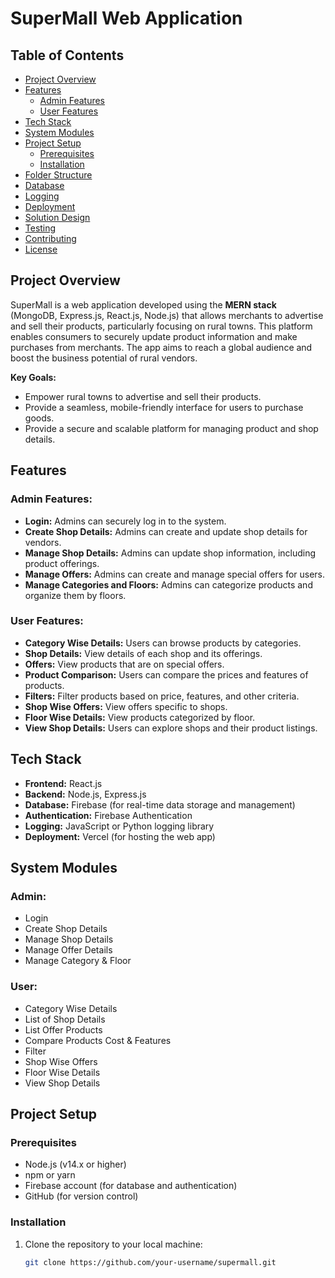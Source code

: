 # SuperMall Web Application

## Table of Contents
- [Project Overview](#project-overview)
- [Features](#features)
  - [Admin Features](#admin-features)
  - [User Features](#user-features)
- [Tech Stack](#tech-stack)
- [System Modules](#system-modules)
- [Project Setup](#project-setup)
  - [Prerequisites](#prerequisites)
  - [Installation](#installation)
- [Folder Structure](#folder-structure)
- [Database](#database)
- [Logging](#logging)
- [Deployment](#deployment)
- [Solution Design](#solution-design)
- [Testing](#testing)
- [Contributing](#contributing)
- [License](#license)

## Project Overview
SuperMall is a web application developed using the **MERN stack** (MongoDB, Express.js, React.js, Node.js) that allows merchants to advertise and sell their products, particularly focusing on rural towns. This platform enables consumers to securely update product information and make purchases from merchants. The app aims to reach a global audience and boost the business potential of rural vendors.

**Key Goals:**
- Empower rural towns to advertise and sell their products.
- Provide a seamless, mobile-friendly interface for users to purchase goods.
- Provide a secure and scalable platform for managing product and shop details.

## Features

### Admin Features:
- **Login:** Admins can securely log in to the system.
- **Create Shop Details:** Admins can create and update shop details for vendors.
- **Manage Shop Details:** Admins can update shop information, including product offerings.
- **Manage Offers:** Admins can create and manage special offers for users.
- **Manage Categories and Floors:** Admins can categorize products and organize them by floors.

### User Features:
- **Category Wise Details:** Users can browse products by categories.
- **Shop Details:** View details of each shop and its offerings.
- **Offers:** View products that are on special offers.
- **Product Comparison:** Users can compare the prices and features of products.
- **Filters:** Filter products based on price, features, and other criteria.
- **Shop Wise Offers:** View offers specific to shops.
- **Floor Wise Details:** View products categorized by floor.
- **View Shop Details:** Users can explore shops and their product listings.

## Tech Stack
- **Frontend:** React.js
- **Backend:** Node.js, Express.js
- **Database:** Firebase (for real-time data storage and management)
- **Authentication:** Firebase Authentication
- **Logging:** JavaScript or Python logging library
- **Deployment:** Vercel (for hosting the web app)

## System Modules

### Admin:
- Login
- Create Shop Details
- Manage Shop Details
- Manage Offer Details
- Manage Category & Floor

### User:
- Category Wise Details
- List of Shop Details
- List Offer Products
- Compare Products Cost & Features
- Filter
- Shop Wise Offers
- Floor Wise Details
- View Shop Details

## Project Setup

### Prerequisites
- Node.js (v14.x or higher)
- npm or yarn
- Firebase account (for database and authentication)
- GitHub (for version control)

### Installation
1. Clone the repository to your local machine:
   ```bash
   git clone https://github.com/your-username/supermall.git

